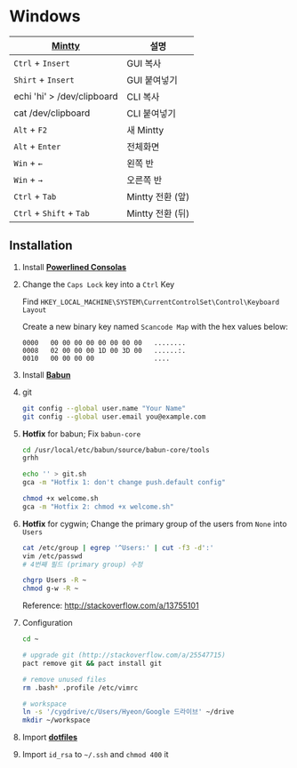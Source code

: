 Windows
========

[Mintty][]                  | 설명
----------------------------|------------------
`Ctrl`  + `Insert`          | GUI 복사
`Shirt` + `Insert`          | GUI 붙여넣기
echi 'hi' > /dev/clipboard  | CLI 복사
cat /dev/clipboard          | CLI 붙여넣기
`Alt` + `F2`                | 새 Mintty
`Alt` + `Enter`             | 전체화면
`Win` + `←`                 | 왼쪽 반
`Win` + `→`                 | 오른쪽 반
`Ctrl` + `Tab`              | Mintty 전환 (앞)
`Ctrl` + `Shift` + `Tab`    | Mintty 전환 (뒤)

[Mintty]: http://mintty.googlecode.com/svn-history/r1065/trunk/docs/mintty.1.html#20

Installation
--------

1.  Install [**Powerlined Consolas**](https://github.com/nicolalamacchia/powerline-consolas)

1.  Change the `Caps Lock` key into a `Ctrl` Key

    Find `HKEY_LOCAL_MACHINE\SYSTEM\CurrentControlSet\Control\Keyboard Layout`

    Create a new binary key named `Scancode Map` with the hex values below:

    ```
    0000   00 00 00 00 00 00 00 00   ........
    0008   02 00 00 00 1D 00 3D 00   ......:.
    0010   00 00 00 00               ....
    ```

1.  Install [**Babun**](http://babun.github.io)

1.  git

    ```bash
    git config --global user.name "Your Name"
    git config --global user.email you@example.com
    ```

1.  **Hotfix** for babun; Fix `babun-core`

    ```bash
    cd /usr/local/etc/babun/source/babun-core/tools
    grhh

    echo '' > git.sh
    gca -m "Hotfix 1: don't change push.default config"

    chmod +x welcome.sh
    gca -m "Hotfix 2: chmod +x welcome.sh"
    ```

1.  **Hotfix** for cygwin; Change the primary group of the users from `None` into `Users`

    ```bash
    cat /etc/group | egrep '^Users:' | cut -f3 -d':'
    vim /etc/passwd
    # 4번째 필드 (primary group) 수정

    chgrp Users -R ~
    chmod g-w -R ~
    ```

    Reference: http://stackoverflow.com/a/13755101

1.  Configuration

    ```bash
    cd ~

    # upgrade git (http://stackoverflow.com/a/25547715)
    pact remove git && pact install git

    # remove unused files
    rm .bash* .profile /etc/vimrc

    # workspace
    ln -s '/cygdrive/c/Users/Hyeon/Google 드라이브' ~/drive
    mkdir ~/workspace
    ```

1.  Import [**dotfiles**](https://github.com/simnalamburt/dotfiles)

1.  Import `id_rsa` to `~/.ssh` and `chmod 400` it

